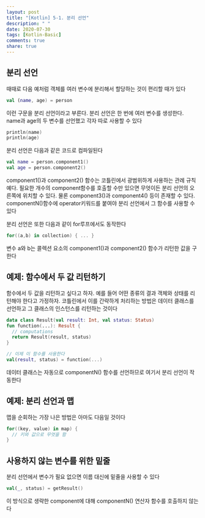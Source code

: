 ```yaml
---
layout: post
title: "[Kotlin] 5-1. 분리 선언"
description: " "
date: 2020-07-30
tags: [Kotlin-Basic]
comments: true
share: true
---
```


## 분리 선언
때때로 다음 예처럼 객체를 여러 변수에 분리해서 할당하는 것이 편리할 때가 있다

```kotlin
val (name, age) = person
```

이런 구문을 분리 선언이라고 부른다. 분리 선언은 한 번에 여러 변수를 생성한다. name과 age의 두 변수를 선언했고 각자 따로 사용할 수 있다

```kotlin
println(name)
println(age)
```

분리 선언은 다음과 같은 코드로 컴파일된다

```kotlin
val name = person.component1()
val age = person.component2()
```

component1()과 component2() 함수는 코틀린에서 광범위하게 사용하는 관례 규칙예다. 필요한 개수의 component함수를 호출할 수만 있으면 무엇이든 분리 선언의 오른쪽에 위치할 수 있다. 물론 component3()과 component4() 등이 존재할 수 있다.   
componentN()함수에 operator키워드를 붙여야 분리 선언에서 그 함수를 사용할 수 있다

분리 선언은 또한 다음과 같이 for루프에서도 동작한다

```kotlin
for((a,b) in collection) { ... }
```

변수 a와 b는 콜렉션 요소의 component1()과 component2() 함수가 리턴한 값을 구한다

## 예제: 함수에서 두 값 리턴하기
함수에서 두 값을 리턴하고 싶다고 하자. 예를 들어 어떤 종류의 결과 객체와 상태를 리턴해야 한다고 가정하자. 코틀린에서 이를 간략하게 처리하는 방법은 데이터 클래스를 선언하고 그 클래스의 인스턴스를 리턴하는 것이다

```kotlin
data class Result(val result: Int, val status: Status)
fun function(...): Result {
  // computations
  return Result(result, status)
}

// 이제 이 함수를 사용한다
val(result, status) = function(...)
```

데이터 클래스는 자동으로 componentN() 함수를 선언하므로 여기서 분리 선언이 작동한다
## 예제: 분리 선언과 맵
맵을 순회하는 가장 나은 방법은 아마도 다음일 것이다

```kotlin
for((key, value) in map) {
  // 키와 값으로 무엇을 함
}
```

## 사용하지 않는 변수를 위한 밑줄
분리 선언에서 변수가 필요 없으면 이름 대신에 밑줄을 사용할 수 있다

```kotlin
val(_, status) = getResult()
```

이 방식으로 생략한 component에 대해 componentN() 연산자 함수를 호출하지 않는다
